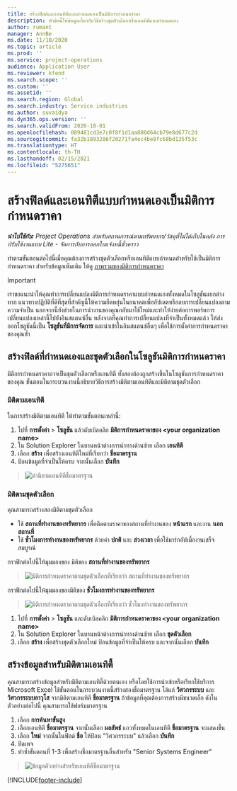 ```yaml
---
title: สร้างฟิลด์และเอนทิตีแบบกำหนดเองเป็นมิติการกำหนดราคา
description: หัวข้อนี้ให้ข้อมูลเกี่ยวกับวิธีสร้างชุดตัวเลือกหรือเอนทิตีแบบกำหนดเอง
author: rumant
manager: AnnBe
ms.date: 11/18/2020
ms.topic: article
ms.prod: ''
ms.service: project-operations
audience: Application User
ms.reviewer: kfend
ms.search.scope: ''
ms.custom: ''
ms.assetid: ''
ms.search.region: Global
ms.search.industry: Service industries
ms.author: suvaidya
ms.dyn365.ops.version: ''
ms.search.validFrom: 2020-10-01
ms.openlocfilehash: 089481cd3e7c0f8f1d1aa880d64cb79e8d677c2d
ms.sourcegitcommit: fa32b1893286f20271fa4ec4be8fc68bd135f53c
ms.translationtype: HT
ms.contentlocale: th-TH
ms.lasthandoff: 02/15/2021
ms.locfileid: "5275651"
---
```

# <a name="create-custom-fields-and-entities-as-pricing-dimensions"></a>สร้างฟิลด์และเอนทิตีแบบกำหนดเองเป็นมิติการกำหนดราคา

_**นำไปใช้กับ:** Project Operations สำหรับสถานการณ์ตามทรัพยากร/วัสดุที่ไม่ได้เก็บในคลัง การปรับใช้งานแบบ Lite - จัดการกับการออกใบแจ้งหนี้ชั่วคราว_

ทำตามขั้นตอนต่อไปนี้เมื่อคุณต้องการสร้างชุดตัวเลือกหรือเอนทิตีแบบกำหนดสำหรับใช้เป็นมิติการกำหนดราคา สำหรับข้อมูลเพิ่มเติม ให้ดู [ภาพรวมของมิติการกำหนดราคา](pricing-dimensions-overview.md)  

> [!IMPORTANT]
> เราขอแนะนำให้คุณทำการเปลี่ยนแปลงมิติการกำหนดราคาแบบกำหนดเองทั้งหมดในโซลูชันแยกต่างหาก แนวทางปฏิบัติที่ดีที่สุดที่สำคัญนี้ให้ความยืดหยุ่นในอนาคตเพื่ออัปเดตหรือลบการเปลี่ยนแปลงตามความจำเป็น นอกจากนี้ยังช่วยในการนำงานของคุณกลับมาใช้ใหม่และทำให้ง่ายต่อการพอร์ตการเปลี่ยนแปลงเหล่านี้ไปยังอินสแตนซ์อื่น หลังจากที่คุณทำการเปลี่ยนแปลงที่จำเป็นทั้งหมดแล้ว ให้ส่งออกโซลูชันนี้เป็น **โซลูชันที่มีการจัดการ** และนำเข้าในอินสแตนซ์อื่นๆ เพื่อใช้การตั้งค่าการกำหนดราคาของคุณซ้ำ

  
## <a name="create-custom-fields-and-option-sets-in-the-pricing-dimension-solution"></a>สร้างฟิลด์ที่กำหนดเองและชุดตัวเลือกในโซลูชันมิติการกำหนดราคา

มิติการกำหนดราคาอาจเป็นชุดตัวเลือกหรือเอนทิตี ทั้งสองต้องถูกสร้างขึ้นในโซลูชันการกำหนดราคาของคุณ ขั้นตอนในกระบวนงานนี้อธิบายวิธีการสร้างมิติตามเอนทิตีและมิติตามชุดตัวเลือก

### <a name="entity-based-dimensions"></a>มิติตามเอนทิตี
ในการสร้างมิติตามเอนทิตี ให้ทำตามขั้นตอนเหล่านี้:

1. ไปที่ **การตั้งค่า** > **โซลูชัน** แล้วดับเบิลคลิก **มิติการกำหนดราคาของ \<your organization name>**
2. ใน Solution Explorer ในบานหน้าต่างการนำทางด้านซ้าย เลือก **เอนทิตี**
3. เลือก **สร้าง** เพื่อสร้างเอนทิตีใหม่ที่เรียกว่า **ชื่อมาตรฐาน** 
4. ป้อนข้อมูลที่จำเป็นให้ครบ จากนั้นเลือก **บันทึก**

> ![คำนิยามเอนทิตีชื่อมาตรฐาน](media/Standard-Title-entity-definition.png)

### <a name="option-set-based-dimensions"></a>มิติตามชุดตัวเลือก 
คุณสามารถสร้างสองมิติตามชุดตัวเลือก 

- ใช้ **สถานที่ทำงานของทรัพยากร** เพื่อติดตามราคาของสถานที่ทำงานของ **หน้าแรก** และงาน **นอกสถานที่** 
- ใช้ **ชั่วโมงการทำงานของทรัพยากร** ด้วยค่า **ปกติ** และ **ล่วงเวลา** เพื่อใช้มาร์กอัปเมื่องานเสร็จสมบูรณ์

กราฟิกต่อไปนี้ให้มุมมองของ มิติของ **สถานที่ทำงานของทรัพยากร** 

> ![มิติการกำหนดราคาตามชุดตัวเลือกที่เรียกว่า สถานที่ทำงานของทรัพยากร](media/Option-set-PD-called-Resource-Work-Location.png)

กราฟิกต่อไปนี้ให้มุมมองของมิติของ **ชั่วโมงการทำงานของทรัพยากร** 

> ![มิติการกำหนดราคาตามชุดตัวเลือกที่เรียกว่า ชั่วโมงทำงานของทรัพยากร](media/Option-set-PD-called-Resource-Work-Hours.png)

1. ไปที่ **การตั้งค่า** > **โซลูชัน** และดับเบิลคลิก **มิติการกำหนดราคาของ \<your organization name>** 
2. ใน Solution Explorer ในบานหน้าต่างการนำทางด้านซ้าย เลือก **ชุดตัวเลือก** 
3. เลือก **สร้าง** เพื่อสร้างชุดตัวเลือกใหม่ ป้อนข้อมูลที่จำเป็นให้ครบ และจากนั้นเลือก **บันทึก**

## <a name="create-data-for-entity-based-dimensions"></a>สร้างข้อมูลสำหรับมิติตามเอนทิตี้

คุณสามารถสร้างข้อมูลสำหรับมิติตามเอนทิตี้ด้วยตนเอง หรือโดยใช้การนำเข้าหรือเรียกใช้บริการ Microsoft Excel ใช้ขั้นตอนในกระบวนงานนี้สร้างสองชื่อมาตรฐาน ได้แก่ **วิศวกรระบบ** และ **วิศวกรระบบอาวุโส** จากมิติตามเอนทิตี **ชื่อมาตรฐาน** ถ้าข้อมูลที่คุณต้องการสร้างมีขนาดเล็ก ดังในตัวอย่างต่อไปนี้ คุณสามารถใช้ฟอร์มมาตรฐาน

1. เลือก **การค้นหาขั้นสูง**
2. เลือกเอนทิตี **ชื่อมาตรฐาน** จากนั้นเลือก **ผลลัพธ์** แถวทั้งหมดในเอนทิตี **ชื่อมาตรฐาน** จะแสดงขึ้น
3. เลือก **ใหม่** จากนั้นในฟิลด์ **ชื่อ** ให้ป้อน "วิศวกรระบบ" แล้วเลือก **บันทึก**
4. ปิดเพจ 
5. ทำซ้ำขั้นตอนที่ 1-3 เพื่อสร้างชื่อมาตรฐานอื่นสำหรับ "Senior Systems Engineer"

> ![ข้อมูลตัวอย่างสำหรับเอนทิตีชื่อมาตรฐาน](media/ST-data.png)


[!INCLUDE[footer-include](../includes/footer-banner.md)]